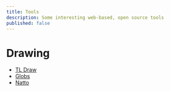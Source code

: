 ```yaml
---
title: Tools
description: Some interesting web-based, open source tools
published: false
---
```


# Drawing

- [TL Draw](https://www.tldraw.com)
- [Globs](https://globs.design)
- [Natto](https://natto.dev)
